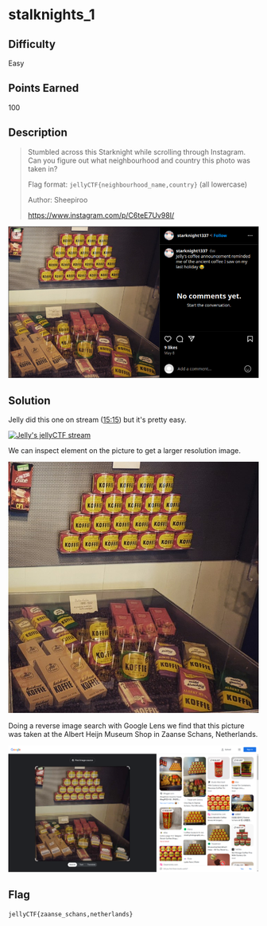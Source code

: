 # stalknights_1

## Difficulty

Easy

## Points Earned 

100

## Description

> Stumbled across this Starknight while scrolling through Instagram. Can you figure out what neighbourhood and country this photo was taken in?
> 
> Flag format: `jellyCTF{neighbourhood_name,country}` (all lowercase)
>
> Author: Sheepiroo
>
> https://www.instagram.com/p/C6teE7Uv98I/

![stalknights_1](./images/stalknights_1.png "stalknights_1")

## Solution

Jelly did this one on stream ([15:15](https://www.youtube.com/live/QH8LKkIVHzI?t=915)) but it's pretty easy.

[![Jelly's jellyCTF stream](https://img.youtube.com/vi/QH8LKkIVHzI/0.jpg)](https://www.youtube.com/live/QH8LKkIVHzI?t=915)

We can inspect element on the picture to get a larger resolution image.

![stalknights_1 picture](./images/stalknights_1_pic.jpg "stalknights_1 picture")

Doing a reverse image search with Google Lens we find that this picture was taken at the Albert Heijn Museum Shop in Zaanse Schans, Netherlands.

![stalknights_1 google lens](./images/stalknights_1_google_lens.png "stalknights_1 google lens")

## Flag

`jellyCTF{zaanse_schans,netherlands}`